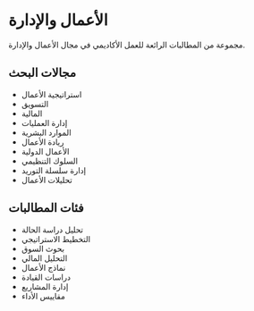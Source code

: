 # الأعمال والإدارة

مجموعة من المطالبات الرائعة للعمل الأكاديمي في مجال الأعمال والإدارة.

## مجالات البحث
- استراتيجية الأعمال
- التسويق
- المالية
- إدارة العمليات
- الموارد البشرية
- ريادة الأعمال
- الأعمال الدولية
- السلوك التنظيمي
- إدارة سلسلة التوريد
- تحليلات الأعمال

## فئات المطالبات
- تحليل دراسة الحالة
- التخطيط الاستراتيجي
- بحوث السوق
- التحليل المالي
- نماذج الأعمال
- دراسات القيادة
- إدارة المشاريع
- مقاييس الأداء